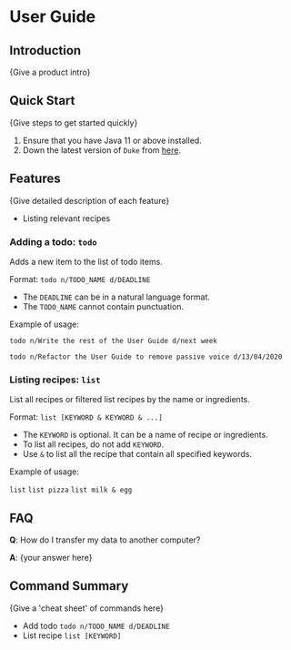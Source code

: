 # User Guide

## Introduction

{Give a product intro}

## Quick Start

{Give steps to get started quickly}

1. Ensure that you have Java 11 or above installed.
1. Down the latest version of `Duke` from [here](http://link.to/duke).

## Features 

{Give detailed description of each feature}
* Listing relevant recipes

### Adding a todo: `todo`
Adds a new item to the list of todo items.

Format: `todo n/TODO_NAME d/DEADLINE`

* The `DEADLINE` can be in a natural language format.
* The `TODO_NAME` cannot contain punctuation.  

Example of usage: 

`todo n/Write the rest of the User Guide d/next week`

`todo n/Refactor the User Guide to remove passive voice d/13/04/2020`

### Listing recipes: `list`
List all recipes or filtered list recipes by the name or ingredients.

Format: `list [KEYWORD & KEYWORD & ...]`

* The `KEYWORD` is optional. It can be a name of recipe or ingredients.
* To list all recipes, do not add `KEYWORD`.
* Use `&` to list all the recipe that contain all specified keywords.


Example of usage:

`list`
`list pizza`
`list milk & egg`


## FAQ

**Q**: How do I transfer my data to another computer? 

**A**: {your answer here}

## Command Summary

{Give a 'cheat sheet' of commands here}

* Add todo `todo n/TODO_NAME d/DEADLINE`
* List recipe `list [KEYWORD]`
